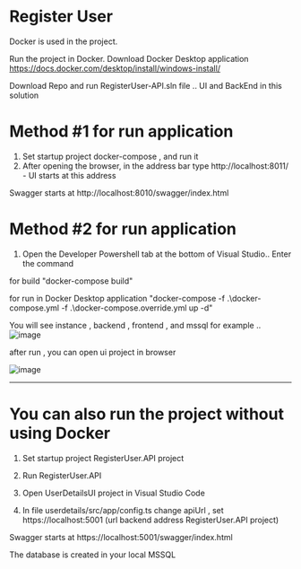 # Register User

Docker is used in the project.

Run the project in Docker.
Download Docker Desktop application  https://docs.docker.com/desktop/install/windows-install/

Download Repo and run RegisterUser-API.sln file ..  UI and BackEnd in this solution

# Method #1 for run application

1) Set startup project docker-compose , and run it 
2) After opening the browser, in the address bar type  http://localhost:8011/  - UI starts at this address
 
 Swagger starts at  http://localhost:8010/swagger/index.html
 
# Method #2 for run application
 
1) Open the Developer Powershell tab at the bottom of Visual Studio.. Enter the command
 
 for build
"docker-compose build"

for run in Docker Desktop application 
"docker-compose -f .\docker-compose.yml -f .\docker-compose.override.yml up -d"


You will see instance , backend , frontend , and mssql 
for example ..
![image](https://user-images.githubusercontent.com/46989769/229551315-5437592c-495d-41f1-97e9-59c57057d27b.png)


after run , you can open ui project in browser

![image](https://user-images.githubusercontent.com/46989769/229552051-55cc319a-e92f-4063-a1c7-00264cb0cc2e.png)

---------------------------------------------------------------

# You can also run the project without using Docker

1) Set startup project RegisterUser.API project

2) Run RegisterUser.API

3) Open UserDetailsUI  project in Visual Studio Code
 
4) In file userdetails/src/app/config.ts
   change apiUrl , set https://localhost:5001 (url backend address RegisterUser.API  project)
   
  Swagger starts at  https://localhost:5001/swagger/index.html
    
 The database is created in your local MSSQL
